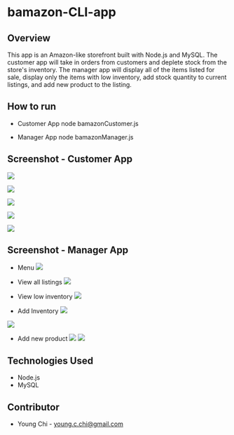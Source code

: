 # bamazon-CLI-app

## Overview
This app is an Amazon-like storefront built with Node.js and MySQL. The customer app will take in orders from customers and deplete stock from the store's inventory. The manager app will display all of the items listed for sale, display only the items with low inventory, add stock quantity to current listings, and add new product to the listing.

## How to run
* Customer App 
   node bamazonCustomer.js

* Manager App
   node bamazonManager.js

## Screenshot - Customer App

![](https://github.com/ycchi/bamazon-CLI-app/blob/master/screenshots/bamazonCustomer1.png)

![](https://github.com/ycchi/bamazon-CLI-app/blob/master/screenshots/bamazonCustomer2.png)

![](https://github.com/ycchi/bamazon-CLI-app/blob/master/screenshots/bamazonCustomer3.png)

![](https://github.com/ycchi/bamazon-CLI-app/blob/master/screenshots/bamazonCustomer4.png)

![](https://github.com/ycchi/bamazon-CLI-app/blob/master/screenshots/bamazonCustomer5.png)


## Screenshot - Manager App

* Menu
![](https://github.com/ycchi/bamazon-CLI-app/blob/master/screenshots/bamazonManager-menu.png)

* View all listings
![](https://github.com/ycchi/bamazon-CLI-app/blob/master/screenshots/bamazonManager-viewProduct.png)

* View low inventory
![](https://github.com/ycchi/bamazon-CLI-app/blob/master/screenshots/bamazonManager-lowInventory.png)

* Add Inventory
![](https://github.com/ycchi/bamazon-CLI-app/blob/master/screenshots/bamazonManager-addInventory1.png)

![](https://github.com/ycchi/bamazon-CLI-app/blob/master/screenshots/bamazonManager-addInventory2.png)

* Add new product
![](https://github.com/ycchi/bamazon-CLI-app/blob/master/screenshots/bamazonManager-addProduct.png)
![](https://github.com/ycchi/bamazon-CLI-app/blob/master/screenshots/bamazonManager-addProduct2.png)


## Technologies Used
* Node.js
* MySQL


## Contributor
* Young Chi - young.c.chi@gmail.com
